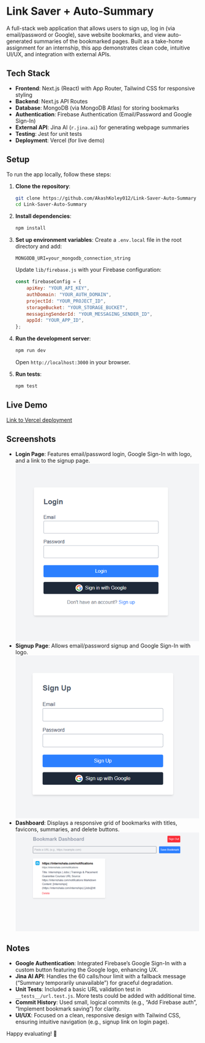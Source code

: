 # Link Saver + Auto-Summary

A full-stack web application that allows users to sign up, log in (via email/password or Google), save website bookmarks, and view auto-generated summaries of the bookmarked pages. Built as a take-home assignment for an internship, this app demonstrates clean code, intuitive UI/UX, and integration with external APIs.

## Tech Stack

-   **Frontend**: Next.js (React) with App Router, Tailwind CSS for responsive styling
-   **Backend**: Next.js API Routes
-   **Database**: MongoDB (via MongoDB Atlas) for storing bookmarks
-   **Authentication**: Firebase Authentication (Email/Password and Google Sign-In)
-   **External API**: Jina AI (`r.jina.ai`) for generating webpage summaries
-   **Testing**: Jest for unit tests
-   **Deployment**: Vercel (for live demo)

## Setup

To run the app locally, follow these steps:

1. **Clone the repository**:

    ```bash
    git clone https://github.com/AkashKoley012/Link-Saver-Auto-Summary
    cd Link-Saver-Auto-Summary
    ```

2. **Install dependencies**:

    ```bash
    npm install
    ```

3. **Set up environment variables**:
   Create a `.env.local` file in the root directory and add:

    ```env
    MONGODB_URI=your_mongodb_connection_string
    ```

    Update `lib/firebase.js` with your Firebase configuration:

    ```javascript
    const firebaseConfig = {
        apiKey: "YOUR_API_KEY",
        authDomain: "YOUR_AUTH_DOMAIN",
        projectId: "YOUR_PROJECT_ID",
        storageBucket: "YOUR_STORAGE_BUCKET",
        messagingSenderId: "YOUR_MESSAGING_SENDER_ID",
        appId: "YOUR_APP_ID",
    };
    ```

4. **Run the development server**:

    ```bash
    npm run dev
    ```

    Open `http://localhost:3000` in your browser.

5. **Run tests**:
    ```bash
    npm test
    ```

## Live Demo

[Link to Vercel deployment](https://link-saver-auto-summary-sage.vercel.app)

## Screenshots

-   **Login Page**: Features email/password login, Google Sign-In with logo, and a link to the signup page.
    ![Login](screenshots/login.png)
-   **Signup Page**: Allows email/password signup and Google Sign-In with logo.
    ![Signup](screenshots/signup.png)
-   **Dashboard**: Displays a responsive grid of bookmarks with titles, favicons, summaries, and delete buttons.
    ![Dashboard](screenshots/dashboard.png)

## Notes

-   **Google Authentication**: Integrated Firebase’s Google Sign-In with a custom button featuring the Google logo, enhancing UX.
-   **Jina AI API**: Handles the 60 calls/hour limit with a fallback message (“Summary temporarily unavailable”) for graceful degradation.
-   **Unit Tests**: Included a basic URL validation test in `__tests__/url.test.js`. More tests could be added with additional time.
-   **Commit History**: Used small, logical commits (e.g., “Add Firebase auth”, “Implement bookmark saving”) for clarity.
-   **UI/UX**: Focused on a clean, responsive design with Tailwind CSS, ensuring intuitive navigation (e.g., signup link on login page).

Happy evaluating! 🚀
